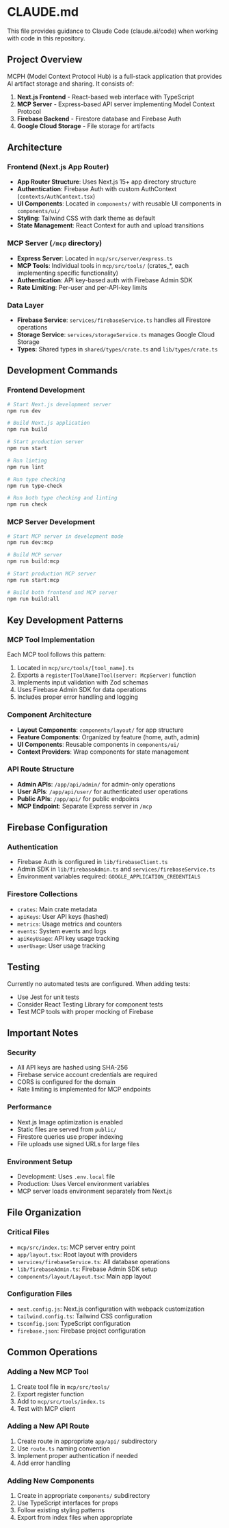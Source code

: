 # CLAUDE.md

This file provides guidance to Claude Code (claude.ai/code) when working with code in this repository.

## Project Overview

MCPH (Model Context Protocol Hub) is a full-stack application that provides AI artifact storage and sharing. It consists of:

1. **Next.js Frontend** - React-based web interface with TypeScript
2. **MCP Server** - Express-based API server implementing Model Context Protocol
3. **Firebase Backend** - Firestore database and Firebase Auth
4. **Google Cloud Storage** - File storage for artifacts

## Architecture

### Frontend (Next.js App Router)

- **App Router Structure**: Uses Next.js 15+ app directory structure
- **Authentication**: Firebase Auth with custom AuthContext (`contexts/AuthContext.tsx`)
- **UI Components**: Located in `components/` with reusable UI components in `components/ui/`
- **Styling**: Tailwind CSS with dark theme as default
- **State Management**: React Context for auth and upload transitions

### MCP Server (`/mcp` directory)

- **Express Server**: Located in `mcp/src/server/express.ts`
- **MCP Tools**: Individual tools in `mcp/src/tools/` (crates\_\*, each implementing specific functionality)
- **Authentication**: API key-based auth with Firebase Admin SDK
- **Rate Limiting**: Per-user and per-API-key limits

### Data Layer

- **Firebase Service**: `services/firebaseService.ts` handles all Firestore operations
- **Storage Service**: `services/storageService.ts` manages Google Cloud Storage
- **Types**: Shared types in `shared/types/crate.ts` and `lib/types/crate.ts`

## Development Commands

### Frontend Development

```bash
# Start Next.js development server
npm run dev

# Build Next.js application
npm run build

# Start production server
npm run start

# Run linting
npm run lint

# Run type checking
npm run type-check

# Run both type checking and linting
npm run check
```

### MCP Server Development

```bash
# Start MCP server in development mode
npm run dev:mcp

# Build MCP server
npm run build:mcp

# Start production MCP server
npm run start:mcp

# Build both frontend and MCP server
npm run build:all
```

## Key Development Patterns

### MCP Tool Implementation

Each MCP tool follows this pattern:

1. Located in `mcp/src/tools/[tool_name].ts`
2. Exports a `register[ToolName]Tool(server: McpServer)` function
3. Implements input validation with Zod schemas
4. Uses Firebase Admin SDK for data operations
5. Includes proper error handling and logging

### Component Architecture

- **Layout Components**: `components/layout/` for app structure
- **Feature Components**: Organized by feature (home, auth, admin)
- **UI Components**: Reusable components in `components/ui/`
- **Context Providers**: Wrap components for state management

### API Route Structure

- **Admin APIs**: `/app/api/admin/` for admin-only operations
- **User APIs**: `/app/api/user/` for authenticated user operations
- **Public APIs**: `/app/api/` for public endpoints
- **MCP Endpoint**: Separate Express server in `/mcp`

## Firebase Configuration

### Authentication

- Firebase Auth is configured in `lib/firebaseClient.ts`
- Admin SDK in `lib/firebaseAdmin.ts` and `services/firebaseService.ts`
- Environment variables required: `GOOGLE_APPLICATION_CREDENTIALS`

### Firestore Collections

- `crates`: Main crate metadata
- `apiKeys`: User API keys (hashed)
- `metrics`: Usage metrics and counters
- `events`: System events and logs
- `apiKeyUsage`: API key usage tracking
- `userUsage`: User usage tracking

## Testing

Currently no automated tests are configured. When adding tests:

- Use Jest for unit tests
- Consider React Testing Library for component tests
- Test MCP tools with proper mocking of Firebase

## Important Notes

### Security

- All API keys are hashed using SHA-256
- Firebase service account credentials are required
- CORS is configured for the domain
- Rate limiting is implemented for MCP endpoints

### Performance

- Next.js Image optimization is enabled
- Static files are served from `public/`
- Firestore queries use proper indexing
- File uploads use signed URLs for large files

### Environment Setup

- Development: Uses `.env.local` file
- Production: Uses Vercel environment variables
- MCP server loads environment separately from Next.js

## File Organization

### Critical Files

- `mcp/src/index.ts`: MCP server entry point
- `app/layout.tsx`: Root layout with providers
- `services/firebaseService.ts`: All database operations
- `lib/firebaseAdmin.ts`: Firebase Admin SDK setup
- `components/layout/Layout.tsx`: Main app layout

### Configuration Files

- `next.config.js`: Next.js configuration with webpack customization
- `tailwind.config.ts`: Tailwind CSS configuration
- `tsconfig.json`: TypeScript configuration
- `firebase.json`: Firebase project configuration

## Common Operations

### Adding a New MCP Tool

1. Create tool file in `mcp/src/tools/`
2. Export register function
3. Add to `mcp/src/tools/index.ts`
4. Test with MCP client

### Adding a New API Route

1. Create route in appropriate `app/api/` subdirectory
2. Use `route.ts` naming convention
3. Implement proper authentication if needed
4. Add error handling

### Adding New Components

1. Create in appropriate `components/` subdirectory
2. Use TypeScript interfaces for props
3. Follow existing styling patterns
4. Export from index files when appropriate
